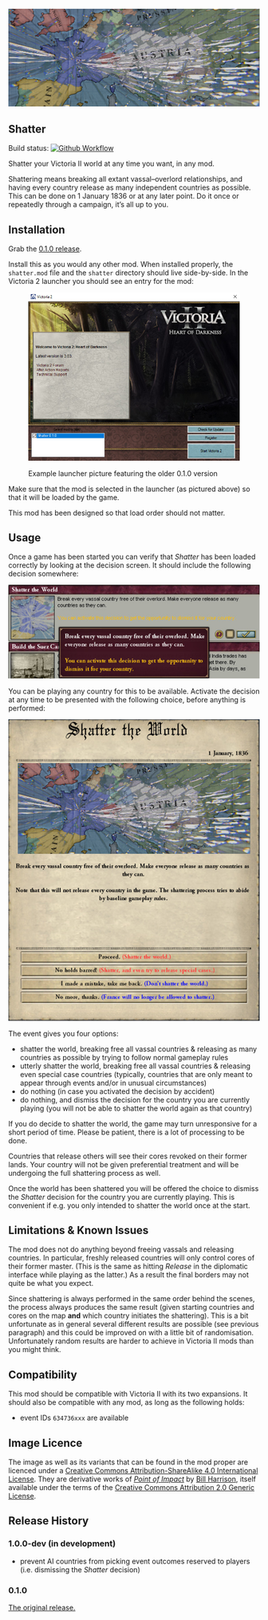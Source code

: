 [![shatter](media/title.png)](https://github.com/moretrim/shatter)

Shatter
-------

Build status:
[![Github Workflow][github-workflow-badge]][github-workflow-dashboard]

[github-workflow-badge]:
    https://github.com/moretrim/shatter/actions/workflows/ci-on-push.yaml/badge.svg
[github-workflow-dashboard]:
    https://github.com/moretrim/shatter/actions/workflows/ci-on-push.yaml
    "Github Workflows"

Shatter your Victoria II world at any time you want, in any mod.

Shattering means breaking all extant vassal–overlord relationships, and having every country release
as many independent countries as possible. This can be done on 1 January 1836 or at any later point.
Do it once or repeatedly through a campaign, it’s all up to you.

Installation
------------

Grab the [0.1.0 release].

[0.1.0 release]: https://github.com/moretrim/shatter/releases/tag/v0.1.0

Install this as you would any other mod. When installed properly, the `shatter.mod` file and the
`shatter` directory should live side-by-side. In the Victoria 2 launcher you should see an entry for
the mod:

<figure>

![launcher](media/launcher.jpg)

  <figcaption>

  Example launcher picture featuring the older 0.1.0 version

  </figcaption>
</figure>

Make sure that the mod is selected in the launcher (as pictured above) so that it will be loaded by
the game.

This mod has been designed so that load order should not matter.

Usage
-----

Once a game has been started you can verify that <cite>Shatter</cite> has been loaded correctly by
looking at the decision screen. It should include the following decision somewhere:

![decision](media/decision.jpg)

You can be playing any country for this to be available. Activate the decision at any time to be
presented with the following choice, before anything is performed:

![event](media/event.jpg)

The event gives you four options:

- shatter the world, breaking free all vassal countries & releasing as many countries as possible by
  trying to follow normal gameplay rules
- utterly shatter the world, breaking free all vassal countries & releasing even special case
  countries (typically, countries that are only meant to appear through events and/or in unusual
  circumstances)
- do nothing (in case you activated the decision by accident)
- do nothing, and dismiss the decision for the country you are currently playing (you will not be
  able to shatter the world again as that country)

If you do decide to shatter the world, the game may turn unresponsive for a short period of time.
Please be patient, there is a lot of processing to be done.

Countries that release others will see their cores revoked on their former lands. Your country will
not be given preferential treatment and will be undergoing the full shattering process as well.

Once the world has been shattered you will be offered the choice to dismiss the <cite>Shatter</cite>
decision for the country you are currently playing. This is convenient if e.g. you only intended to
shatter the world once at the start.

Limitations & Known Issues
--------------------------

The mod does not do anything beyond freeing vassals and releasing countries. In particular, freshly
released countries will only control cores of their former master. (This is the same as hitting
*Release* in the diplomatic interface while playing as the latter.) As a result the final borders
may not quite be what you expect.

Since shattering is always performed in the same order behind the scenes, the process always
produces the same result (given starting countries and cores on the map **and** which country
initiates the shattering). This is a bit unfortunate as in general several different results are
possible (see previous paragraph) and this could be improved on with a little bit of randomisation.
Unfortunately random results are harder to achieve in Victoria II mods than you might think.

Compatibility
-------------

This mod should be compatible with Victoria II with its two expansions. It should also be compatible
with any mod, as long as the following holds:

- event IDs `634736xxx` are available

Image Licence
-------------

The image as well as its variants that can be found in the mod proper are licenced under a [Creative
Commons Attribution-ShareAlike 4.0 International License][CC BY-SA 4.0]. They are derivative works
of <cite>[Point of Impact]</cite> by [Bill Harrison], itself available under the terms of the
[Creative Commons Attribution 2.0 Generic License][CC BY 2.0].

[Point of Impact]: https://www.flickr.com/photos/29053754@N08/6074633858
[Bill Harrison]: https://www.flickr.com/photos/bill_harrison/
[CC BY-SA 4.0]: https://creativecommons.org/licenses/by-sa/4.0
[CC BY 2.0]: https://creativecommons.org/licenses/by/2.0

Release History
---------------

### 1.0.0-dev (in development)

- prevent AI countries from picking event outcomes reserved to players (i.e. dismissing the
  <cite>Shatter</cite> decision)

### 0.1.0

[The original release.][v0.1.0]

[v0.1.0]: https://github.com/moretrim/shatter/tree/v0.1.0
